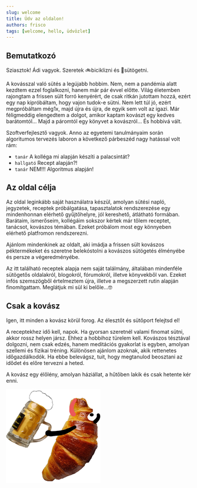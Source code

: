 ```yaml
---
slug: welcome
title: Üdv az oldalon!
authors: frisco
tags: [welcome, hello, üdvözlet]
---
```



## Bemutatkozó
Sziasztok! Ádi vagyok. Szeretek 🚲biciklizni és 🍞sütögetni.

A kovásszal való sütés a legújabb hobbim. Nem, nem a pandémia alatt kezdtem ezzel foglalkozni, hanem már pár évvel előtte. Világ életemben rajongtam a frissen sült forró kenyérért, de csak ritkán jutottam hozzá, ezért egy nap kipróbáltam, hogy vajon tudok-e sütni. Nem lett túl jó, ezért megpróbáltam még1x, majd újra és újra, de egyik sem volt az igazi. Már féligmeddig elengedtem a dolgot, amikor kaptam kovászt egy kedves barátomtól... Majd a páromtól egy könyvet a kovászról... És hobbivá vált.

Szoftverfejlesztő vagyok. Anno az egyetemi tanulmányaim során algoritumos tervezés laboron a következő párbeszéd nagy hatással volt rám:
- `tanár` A kolléga mi alapján készíti a palacsintát?
- `hallgató` Recept alapján?!
- `tanár` NEM!!! Algoritmus alapján!

<!--truncate-->

## Az oldal célja
Az oldal leginkább saját használatra készül, amolyan sütési napló, jegyzetek, receptek próbálgatása, tapasztalatok rendszerezése egy mindenhonnan elérhető gyűjtőhelyre, jól kereshető, átlátható formában. Barátaim, ismerőseim, kollégáim sokszor kértek már tőlem receptet, tanácsot, kovászos témában. Ezeket próbálom most egy könnyeben elérhető platfromon rendszerezni.

Ajánlom mindenkinek az oldalt, aki imádja a frissen sült kovászos péktermékeket és szeretne belekóstolni a kovászos sütögetés élményébe és persze a végeredményébe.

Az itt található receptek alapja nem saját találmány, általában mindenféle sütögetős oldalakról, blogokról, fórumokról, illetve könyvekből van. Ezeket infós szemszögből értelmeztem újra, illetve a megszerzett rutin alapján finomítgattam. Meglátjuk mi sül ki belőle...🤓


## Csak a kovász
Igen, itt minden a kovász körül forog. Az élesztőt és sütőport felejtsd el!

A receptekhez idő kell, napok. Ha gyorsan szeretnél valami finomat sütni, akkor rossz helyen jársz. Ehhez a hobbihoz türelem kell. Kovászos tésztával dolgozni, nem csak edzés, hanem meditációs gyakorlat is egyben, amolyan szellemi és fizikai tréning. Különösen ajánlom azoknak, akik rettenetes időgazdálkodók. Ha ebbe belevágsz, tuit, hogy megtanulod beosztani az idődet és előre tervezni a heted.

A kovász egy élőlény, amolyan háziállat, a hűtőben lakik és csak hetente kér enni.

![logo](/img/logo.png)